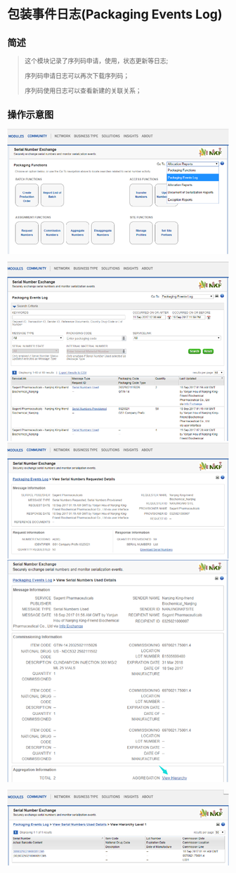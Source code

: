 # 包装事件日志\(Packaging Events Log\)

## 简述

> 这个模块记录了序列码申请，使用，状态更新等日志;
>
> 序列码申请日志可以再次下载序列码；
>
> 序列码使用日志可以查看新建的关联关系；

## 操作示意图

![](/assets/2.5.1import.png)

![](/assets/2.5.2import.png)![](/assets/2.5.3import.png)![](/assets/2.5.4import.png)

![](/assets/2.5.5import.png)

